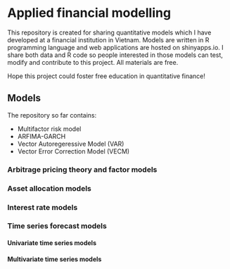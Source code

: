 # Applied financial modelling

This repository is created for sharing quantitative models which I have developed at a financial institution in Vietnam. Models are written in R programming language and web applications are hosted on shinyapps.io. I share both data and R code so people interested in those models can test, modify and contribute to this project. All materials are free.

Hope this project could foster free education in quantitative finance!

## Models
The repository so far contains:
- Multifactor risk model
- ARFIMA-GARCH
- Vector Autoregeressive Model (VAR)
- Vector Error Correction Model (VECM)

### Arbitrage pricing theory and factor models

### Asset allocation models

### Interest rate models

### Time series forecast models

#### Univariate time series models

#### Multivariate time series models

